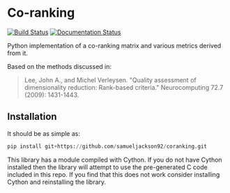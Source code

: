 # Co-ranking

[![Build Status](https://travis-ci.org/samueljackson92/coranking.svg?branch=master)](https://travis-ci.org/samueljackson92/coranking)
[![Documentation Status](https://readthedocs.org/projects/coranking/badge/?version=latest)](https://coranking.readthedocs.io/en/latest/?badge=latest)

Python implementation of a co-ranking matrix and various metrics derived from it.

Based on the methods discussed in:

> Lee, John A., and Michel Verleysen. "Quality assessment of dimensionality reduction: Rank-based criteria." Neurocomputing 72.7 (2009): 1431-1443.

Installation
-------------

It should be as simple as:

```python
pip install git+https://github.com/samueljackson92/coranking.git
```

This library has a module compiled with Cython. If you do not have Cython installed then the library will attempt to use the pre-generated C code included in this repo. If you find that this does not work consider installing Cython and reinstalling the library.
